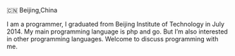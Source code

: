 🇨🇳 Beijing,China

I am a programmer, I graduated from Beijing Institute of Technology in July 2014. My main programming language is php and go. But I’m also interested in other programming languages. Welcome to discuss programming with me.

<img align="left" href="https://github-readme-stats.vercel.app/api?username=weirubo&show_icons=true&hide_title=true"/>
